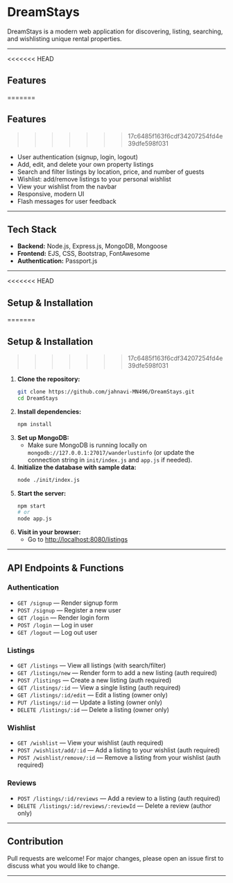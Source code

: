 # DreamStays

DreamStays is a modern web application for discovering, listing, searching, and wishlisting unique rental properties. 

---

<<<<<<< HEAD
##  Features
=======
## Features
>>>>>>> 17c6485f163f6cdf34207254fd4e39dfe598f031
- User authentication (signup, login, logout)
- Add, edit, and delete your own property listings
- Search and filter listings by location, price, and number of guests
- Wishlist: add/remove listings to your personal wishlist
- View your wishlist from the navbar
- Responsive, modern UI
- Flash messages for user feedback

---

##  Tech Stack
- **Backend:** Node.js, Express.js, MongoDB, Mongoose
- **Frontend:** EJS, CSS, Bootstrap, FontAwesome
- **Authentication:** Passport.js

---

<<<<<<< HEAD
##  Setup & Installation
=======
## Setup & Installation
>>>>>>> 17c6485f163f6cdf34207254fd4e39dfe598f031

1. **Clone the repository:**
   ```bash
   git clone https://github.com/jahnavi-MN496/DreamStays.git
   cd DreamStays
   ```
2. **Install dependencies:**
   ```bash
   npm install
   ```
3. **Set up MongoDB:**
   - Make sure MongoDB is running locally on `mongodb://127.0.0.1:27017/wanderlustinfo` (or update the connection string in `init/index.js` and `app.js` if needed).
4. **Initialize the database with sample data:**
   ```bash
   node ./init/index.js
   ```
5. **Start the server:**
   ```bash
   npm start
   # or
   node app.js
   ```
6. **Visit in your browser:**
   - Go to [http://localhost:8080/listings](http://localhost:8080/listings)

---

##  API Endpoints & Functions

### **Authentication**
- `GET /signup` — Render signup form
- `POST /signup` — Register a new user
- `GET /login` — Render login form
- `POST /login` — Log in user
- `GET /logout` — Log out user

### **Listings**
- `GET /listings` — View all listings (with search/filter)
- `GET /listings/new` — Render form to add a new listing (auth required)
- `POST /listings` — Create a new listing (auth required)
- `GET /listings/:id` — View a single listing (auth required)
- `GET /listings/:id/edit` — Edit a listing (owner only)
- `PUT /listings/:id` — Update a listing (owner only)
- `DELETE /listings/:id` — Delete a listing (owner only)

### **Wishlist**
- `GET /wishlist` — View your wishlist (auth required)
- `POST /wishlist/add/:id` — Add a listing to your wishlist (auth required)
- `POST /wishlist/remove/:id` — Remove a listing from your wishlist (auth required)

### **Reviews**
- `POST /listings/:id/reviews` — Add a review to a listing (auth required)
- `DELETE /listings/:id/reviews/:reviewId` — Delete a review (author only)

---

##  Contribution
Pull requests are welcome! For major changes, please open an issue first to discuss what you would like to change.

---

